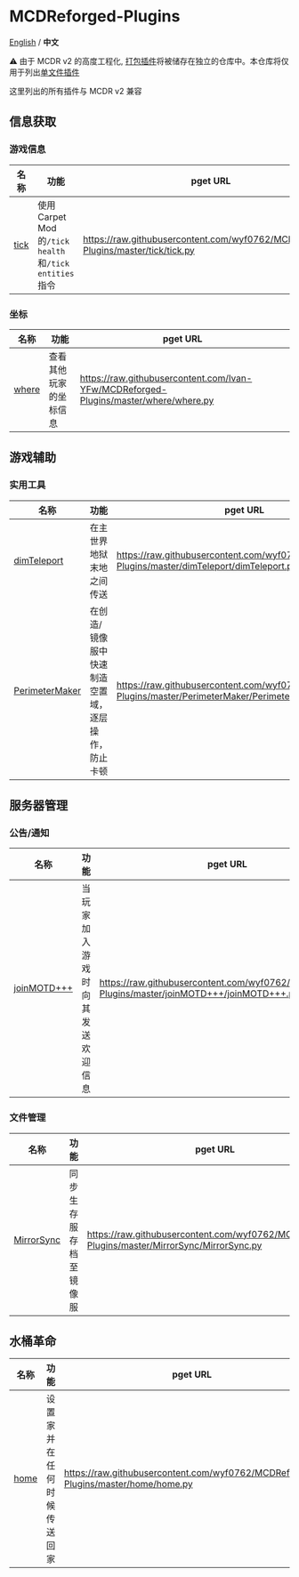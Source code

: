 # MCDReforged-Plugins

[English](./README.md) / **中文**

⚠️ 由于 MCDR v2 的高度工程化, [打包插件](https://mcdreforged.readthedocs.io/zh_CN/latest/plugin_dev/plugin_format.html#packed-plugin)将被储存在独立的仓库中。本仓库将仅用于列出[单文件插件](https://mcdreforged.readthedocs.io/zh_CN/latest/plugin_dev/plugin_format.html#solo-plugin)

这里列出的所有插件与 MCDR v2 兼容

## 信息获取

### 游戏信息

|名称|功能|pget URL|
|----|----|----|
|[tick](https://github.com/wyf0762/MCDReforged-Plugins/tree/master/tick)|使用Carpet Mod的`/tick health`和`/tick entities`指令|https://raw.githubusercontent.com/wyf0762/MCDReforged-Plugins/master/tick/tick.py|

### 坐标

|名称|功能|pget URL|
|----|----|----|
|[where](https://github.com/Ivan-YFw/MCDReforged-Plugins/tree/master/where)|查看其他玩家的坐标信息|https://raw.githubusercontent.com/Ivan-YFw/MCDReforged-Plugins/master/where/where.py|

## 游戏辅助

### 实用工具

|名称|功能|pget URL|
|----|----|----|
|[dimTeleport](https://github.com/wyf0762/MCDReforged-Plugins/tree/master/dimTeleport)|在主世界地狱末地之间传送|https://raw.githubusercontent.com/wyf0762/MCDReforged-Plugins/master/dimTeleport/dimTeleport.py|
|[PerimeterMaker](https://github.com/wyf0762/MCDReforged-Plugins/tree/master/PerimeterMaker)|在创造/镜像服中快速制造空置域，逐层操作，防止卡顿|https://raw.githubusercontent.com/wyf0762/MCDReforged-Plugins/master/PerimeterMaker/PerimeterMaker.py|

## 服务器管理

### 公告/通知

|名称|功能|pget URL|
|----|----|----|
|[joinMOTD+++](https://github.com/wyf0762/MCDReforged-Plugins/tree/master/joinMOTD+++)|当玩家加入游戏时向其发送欢迎信息|https://raw.githubusercontent.com/wyf0762/MCDReforged-Plugins/master/joinMOTD+++/joinMOTD+++.py|

### 文件管理

|名称|功能|pget URL|
|----|----|----|
|[MirrorSync](https://github.com/wyf0762/MCDReforged-Plugins/tree/master/MirrorSync)|同步生存服存档至镜像服|https://raw.githubusercontent.com/wyf0762/MCDReforged-Plugins/master/MirrorSync/MirrorSync.py|

## 水桶革命

|名称|功能|pget URL|
|----|----|----|
|[home](https://github.com/wyf0762/MCDReforged-Plugins/tree/master/home)|设置家并在任何时候传送回家|https://raw.githubusercontent.com/wyf0762/MCDReforged-Plugins/master/home/home.py|